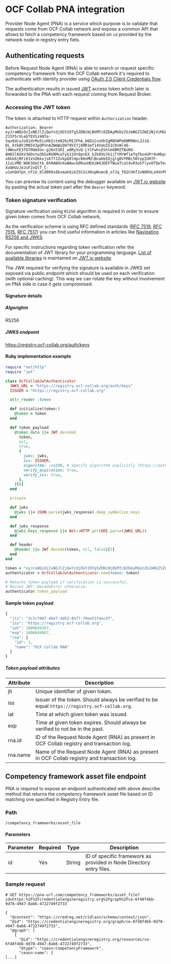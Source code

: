 # OCF Collab PNA integration

Provider Node Agent (PNA) is a service which purpose is to validate that requests come from OCF Collab network and expose a common API that allows to fetch a competency framework based on `id` provided by the network node in registry entry fiels.

## Authenticating requests

Before Request Node Agent (RNA) is able to search or request specific competency framework from the OCF Collab network it's required to authenticate with identity provider using [OAuth 2.0 Client Credentials flow](https://oauth.net/2/grant-types/client-credentials/).

The authentication results in issued [JWT](https://jwt.io/introduction/) access token which later is forwarded to the PNA with each request coming from Request Broker.

### Accessing the JWT token

The token is attached to HTTP request within `Authorization` header.

```
Authorization: Bearer eyJraWQiOiIxNDJlZjQwYzdjOGY2OTg5ZDNiNjBkMTc0ZDAyMGUzZGJmNGI5ZWI2NjViMGQ0YjBiOWQ0MjNjZGIyY2MwZDhlIiwidHlwIjoiSldUIiwiYWxnIjoiUlMyNTYifQ.eyJpc3MiOiJodHRwczovL3JlZ2lzdHJ5Lm9jZi1jb2xsYWIub3JnIiwiaWF0IjoxNjA2ODQ0MzY3LCJleHAiOjE2MDY4NDQ5NjcsImp0aSI6IjNjN2M3MDBmLWQ2NDctNGQ1My04NWY3LTc5ZWU1M2Y0YWM0NyIsInJuYSI6eyJpZCI6MSwibmFtZSI6Ik9DRiBDb2xsYWIgUk5BIn19.qZwQZ7ulazCHSUIkOCAi-ZJIF5rVLebTEVSz40Ya-Sqx8dcuJo81drMu5icHbIstm926cMIJFhA_b6DiCvoUhZgM8hWPmDNM9NnL3JiQ-DL_kYkBYJM85V3pQPVnAZWmWiO079VIfj6MR1mf14VeUIG1COxWl46-l9WooYE3fD70Um5Uv-g26n51RI_w0Ry5vQ-LYlFwhsEShlmXBMZTBoR6-8H6Sl6GkV36Dvtw3bSxRU8MvxFyG11Ot8pnEX_kZk05UJk1jTtMrWf1efqfbxeUPr4oHbpsmLHPZSUiIpfFMX9av_9eLVuK2qDXemC6Zwuf15lRmpJqk-x6kk6jRFi61VsObkvjsK77JZvkpQXlHpc8HxMUlBna6kEOjglgDVYM0c50txpIUH7F-11zLVMD_WOK3UoCtk_6hRAWXnXoWAwcG0RooHDXzW4JDEFTWuaTcat4vR3o5flyx0TQeTmzJ5UhmJZsWTvAoeNmed3pVdbqL4izmOfsxBD_7smuRD0EZ14LE81grw6enWwVltjjDxemkSop-XoQHUzJeJuF2xQlT_C-u1ehbH7pn_nTiU_6ld009s8bsmakQi625CUiX8npNumcB_o7Jq_TQ2CHXf2xNORXLxHVnPRrlLUMCIOVRDpLHntk8E_2zlPvtgzCbbC4bXU1elOwATnmtcw
```

You can preview its content using the debugger available on [JWT.io website](https://jwt.io/#debugger-io) by pasting the actual token part after the `Bearer` keyword.

### Token signature verification

Signature verification using `RS256` algorithm is required in order to ensure given token comes from OCF Collab network,

As the verification scheme is using RFC defined standards ([RFC 7519](https://tools.ietf.org/html/rfc7519), [RFC 7515](https://tools.ietf.org/html/rfc7515), [RFC 7517](https://tools.ietf.org/html/rfc7517)) you can find useful information in articles like [Navigating RS256 and JWKS](https://auth0.com/blog/navigating-rs256-and-jwks/).

For specific instructions regarding token verification refer the documentation of JWT library for your programming language. [List of available libraries](https://jwt.io/#libraries-io) is maintained on [JWT.io website](https://jwt.io/).

The JWK required for verifying the signature is available in JWKS set exposed via public endpoint which should be used on each verification (with optional caching). This way we can rotate the key without involvement on PNA side in case it gets compromised.

#### Signature details

##### Algorighm
RS256

##### JWKS endpoint
https://registry.ocf-collab.org/auth/keys

#### Ruby implementation example

```ruby
require "net/http"
require "jwt"

class OcfCollabJwtAuthenticator
  JWKS_URL = "https://registry.ocf-collab.org/auth/keys"
  ISSUER = "https://registry.ocf-collab.org"

  attr_reader :token

  def initialize(token:)
    @token = token
  end

  def token_payload
    @token_data ||= JWT.decode(
      token,
      nil,
      true,
      {
        jwks: jwks,
        iss: ISSUER,
        algorithm: :rs256, # Specify algorithm explicitly (https://auth0.com/blog/critical-vulnerabilities-in-json-web-token-libraries/)
        verify_expiration: true,
        verify_iss: true,
      },
    )[0]
  end

  private

  def jwks
    @jwks ||= JSON.parse(jwks_response).deep_symbolize_keys
  end

  def jwks_response
    @jwks_keys_response ||= Net::HTTP.get(URI.parse(JWKS_URL))
  end

  def header
    @header ||= JWT.decode(token, nil, false)[1]
  end
end

token = "eyJraWQiOiIxNDJlZjQwYzdjOGY2OTg5ZDNiNjBkMTc0ZDAyMGUzZGJmNGI5ZWI2NjViMGQ0YjBiOWQ0MjNjZGIyY2MwZDhlIiwidHlwIjoiSldUIiwiYWxnIjoiUlMyNTYifQ.eyJpc3MiOiJodHRwczovL3JlZ2lzdHJ5Lm9jZi1jb2xsYWIub3JnIiwiaWF0IjoxNjA2ODQ0MzY3LCJleHAiOjE2MDY4NDQ5NjcsImp0aSI6IjNjN2M3MDBmLWQ2NDctNGQ1My04NWY3LTc5ZWU1M2Y0YWM0NyIsInJuYSI6eyJpZCI6MSwibmFtZSI6Ik9DRiBDb2xsYWIgUk5BIn19.qZwQZ7ulazCHSUIkOCAi-ZJIF5rVLebTEVSz40Ya-Sqx8dcuJo81drMu5icHbIstm926cMIJFhA_b6DiCvoUhZgM8hWPmDNM9NnL3JiQ-DL_kYkBYJM85V3pQPVnAZWmWiO079VIfj6MR1mf14VeUIG1COxWl46-l9WooYE3fD70Um5Uv-g26n51RI_w0Ry5vQ-LYlFwhsEShlmXBMZTBoR6-8H6Sl6GkV36Dvtw3bSxRU8MvxFyG11Ot8pnEX_kZk05UJk1jTtMrWf1efqfbxeUPr4oHbpsmLHPZSUiIpfFMX9av_9eLVuK2qDXemC6Zwuf15lRmpJqk-x6kk6jRFi61VsObkvjsK77JZvkpQXlHpc8HxMUlBna6kEOjglgDVYM0c50txpIUH7F-11zLVMD_WOK3UoCtk_6hRAWXnXoWAwcG0RooHDXzW4JDEFTWuaTcat4vR3o5flyx0TQeTmzJ5UhmJZsWTvAoeNmed3pVdbqL4izmOfsxBD_7smuRD0EZ14LE81grw6enWwVltjjDxemkSop-XoQHUzJeJuF2xQlT_C-u1ehbH7pn_nTiU_6ld009s8bsmakQi625CUiX8npNumcB_o7Jq_TQ2CHXf2xNORXLxHVnPRrlLUMCIOVRDpLHntk8E_2zlPvtgzCbbC4bXU1elOwATnmtcw"
authenticator = OcfCollabJwtAuthenticator.new(token: token)

# Returns token payload if verification is successful.
# Raises JWT::DecodeError otherwise.
authenticator.token_payload
```

#### Sample token payload

```js
{
  "jti": "3c7c700f-d647-4d53-85f7-79ee53f4ac47",
  "iss": "https://registry.ocf-collab.org",
  "iat": 1606844367,
  "exp": 1606844967,
  "rna": {
    "id": 1,
    "name": "OCF Collab RNA"
  }
}
```

##### Token payload attributes

| Attribute | Description                                                                                       |
| --------- | ------------------------------------------------------------------------------------------------- |
| jti       | Unique identifier of given token.                                                                 |
| iss       | Issuer of the token. Should always be verified to be equal `https://registry.ocf-collab.org`.     |
| iat       | Time at which given token was issued.                                                             |
| exp       | Time at given token expires. Should always be verified to not be in the past.                     |
| rna.id    | ID of the Request Node Agent (RNA) as present in OCF Collab registry and transaction log.         |
| rna.name  | Name of the Request Node Agent (RNA) as present in OCF Collab registry and transaction log.       |


## Competency framework asset file endpoint

PNA is required to expose an endpoint authenticated with above describe method that returns the competency framework asset file based on ID matching one specified in Registry Entry file.

### Path

`/competency_frameworks/asset_file`

#### Parameters

| Parameter | Required | Type   | Description                                                         |
|-----------|----------|--------|---------------------------------------------------------------------|
| id        | Yes      | String | ID of specific framework as provided in Node Directory entry files. |

### Sample request

```
# GET https://pna-url.com/competency_frameworks/asset_file?id=https:%2F%2Fcredentialengineregistry.org%2Fgraph%2Fce-6f48f4bb-9d78-4947-8ab6-4722749f2733

{
  "@context": "https://credreg.net/ctdlasn/schema/context/json",
  "@id": "https://credentialengineregistry.org/graph/ce-6f48f4bb-9d78-4947-8ab6-4722749f2733",
  "@graph": [
    {
      "@id": "https://credentialengineregistry.org/resources/ce-6f48f4bb-9d78-4947-8ab6-4722749f2733",
      "@type": "ceasn:CompetencyFramework",
      "ceasn:name": {
[...]
